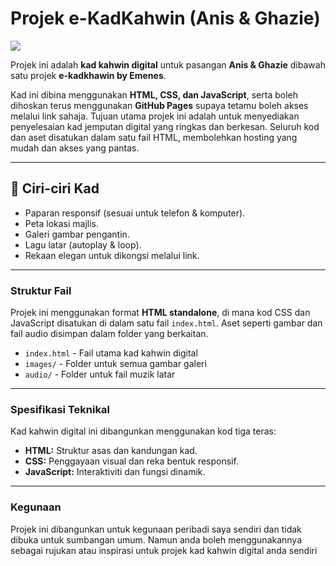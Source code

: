 # Projek e-KadKahwin (Anis & Ghazie)
![](https://emenes.github.io/kadkhawin-anisghazie/img/ekadkhawinbyemenes.png)

Projek ini adalah **kad kahwin digital** untuk pasangan **Anis & Ghazie** dibawah satu projek **e-kadkhawin by Emenes**.

Kad ini dibina menggunakan **HTML, CSS, dan JavaScript**, serta boleh dihoskan terus menggunakan **GitHub Pages** supaya tetamu boleh akses melalui link sahaja.
Tujuan utama projek ini adalah untuk menyediakan penyelesaian kad jemputan digital yang ringkas dan berkesan. Seluruh kod dan aset disatukan dalam satu fail HTML, membolehkan hosting yang mudah dan akses yang pantas.

---

## 🎉 Ciri-ciri Kad
- Paparan responsif (sesuai untuk telefon & komputer).
- Peta lokasi majlis.
- Galeri gambar pengantin.
- Lagu latar (autoplay & loop).
- Rekaan elegan untuk dikongsi melalui link.

---

### Struktur Fail

Projek ini menggunakan format **HTML standalone**, di mana kod CSS dan JavaScript disatukan di dalam satu fail `index.html`. Aset seperti gambar dan fail audio disimpan dalam folder yang berkaitan.

-   `index.html` - Fail utama kad kahwin digital
-   `images/` - Folder untuk semua gambar galeri
-   `audio/` - Folder untuk fail muzik latar

---

### Spesifikasi Teknikal

Kad kahwin digital ini dibangunkan menggunakan kod tiga teras:
-   **HTML:** Struktur asas dan kandungan kad.
-   **CSS:** Penggayaan visual dan reka bentuk responsif.
-   **JavaScript:** Interaktiviti dan fungsi dinamik.

---

### Kegunaan
Projek ini dibangunkan untuk kegunaan peribadi saya sendiri dan tidak dibuka untuk sumbangan umum. Namun anda boleh menggunakannya sebagai rujukan atau inspirasi untuk projek kad kahwin digital anda sendiri
